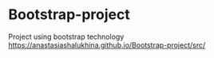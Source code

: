 # Bootstrap-project
Project using bootstrap technology
https://anastasiashalukhina.github.io/Bootstrap-project/src/

